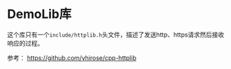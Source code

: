 # DemoLib库

这个库只有一个`include/httplib.h`头文件，描述了发送http、https请求然后接收响应的过程。

参考：
https://github.com/yhirose/cpp-httplib
